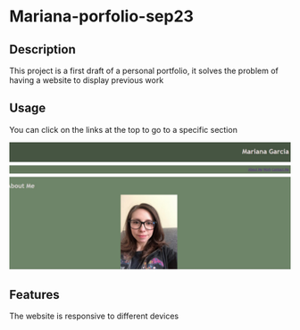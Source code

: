 # Mariana-porfolio-sep23
## Description

This project is a first draft of a personal portfolio, it solves the problem of having a website to display previous work


## Usage

You can click on the links at the top to go to a specific section

![alttext](Assets\Images\Screenshot-portfolio1.jpg)

## Features

The website is responsive to different devices

